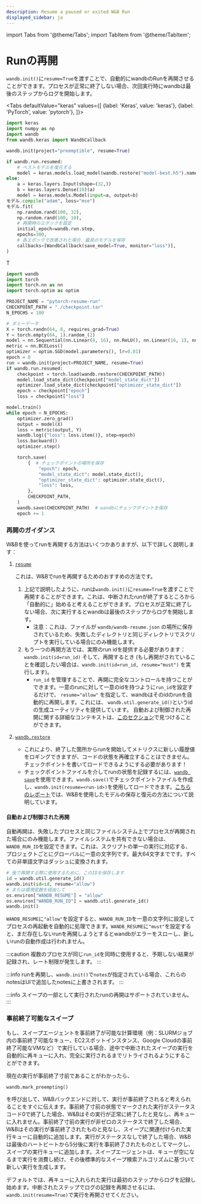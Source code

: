 ```yaml
---
description: Resume a paused or exited W&B Run
displayed_sidebar: ja
---
```

import Tabs from '@theme/Tabs';
import TabItem from '@theme/TabItem';

# Runの再開

<head>
  <title>W&B Run の再開</title>
</head>

`wandb.init()`に`resume=True`を渡すことで、自動的にwandbのRunを再開させることができます。プロセスが正常に終了しない場合、次回実行時にwandbは最後のステップからログを開始します。

<Tabs
  defaultValue="keras"
  values={[
    {label: 'Keras', value: 'keras'},
    {label: 'PyTorch', value: 'pytorch'},
  ]}>
  <TabItem value="keras">

```python
import keras
import numpy as np
import wandb
from wandb.keras import WandbCallback

wandb.init(project="preemptible", resume=True)

if wandb.run.resumed:
    # ベストモデルを復元する
    model = keras.models.load_model(wandb.restore("model-best.h5").name)
else:
    a = keras.layers.Input(shape=(32,))
    b = keras.layers.Dense(10)(a)
    model = keras.models.Model(input=a, output=b)
モデル.compile("adam", loss="mse")
モデル.fit(
    np.random.rand(100, 32),
    np.random.rand(100, 10),
    # 再開時のエポックを設定
    initial_epoch=wandb.run.step,
    epochs=300,
    # 各エポックで改善された場合、最良のモデルを保存
    callbacks=[WandbCallback(save_model=True, monitor="loss")],
)
```
  </TabItem>
  <TabItem value="pytorch">T

```python
import wandb
import torch
import torch.nn as nn
import torch.optim as optim

PROJECT_NAME = "pytorch-resume-run"
CHECKPOINT_PATH = "./checkpoint.tar"
N_EPOCHS = 100

# ダミーデータ
X = torch.randn(64, 8, requires_grad=True)
Y = torch.empty(64, 1).random_(2)
model = nn.Sequential(nn.Linear(8, 16), nn.ReLU(), nn.Linear(16, 1), nn.Sigmoid())
metric = nn.BCELoss()
optimizer = optim.SGD(model.parameters(), lr=0.01)
epoch = 0
run = wandb.init(project=PROJECT_NAME, resume=True)
if wandb.run.resumed:
    checkpoint = torch.load(wandb.restore(CHECKPOINT_PATH))
    model.load_state_dict(checkpoint["model_state_dict"])
    optimizer.load_state_dict(checkpoint["optimizer_state_dict"])
    epoch = checkpoint["epoch"]
    loss = checkpoint["loss"]
```

```python
model.train()
while epoch < N_EPOCHS:
    optimizer.zero_grad()
    output = model(X)
    loss = metric(output, Y)
    wandb.log({"loss": loss.item()}, step=epoch)
    loss.backward()
    optimizer.step()

    torch.save(
        {  # チェックポイントの場所を保存
            "epoch": epoch,
            "model_state_dict": model.state_dict(),
            "optimizer_state_dict": optimizer.state_dict(),
            "loss": loss,
        },
        CHECKPOINT_PATH,
    )
    wandb.save(CHECKPOINT_PATH)  # wandbにチェックポイントを保存
    epoch += 1
```
  </TabItem>
</Tabs>

### 再開のガイダンス

W&Bを使ってrunを再開する方法はいくつかありますが、以下で詳しく説明します：

1. [`resume`](./resuming)

   これは、W&Bでrunを再開するためのおすすめの方法です。

   1. 上記で説明したように、runは`wandb.init()`に`resume=True`を渡すことで再開することができます。これは、中断されたrunが終了するところから「自動的に」始めると考えることができます。プロセスが正常に終了しない場合、次に実行するとwandbは最後のステップからログを開始します。
      * 注意：これは、ファイルが `wandb/wandb-resume.json` の場所に保存されているため、失敗したディレクトリと同じディレクトリでスクリプトを実行している場合にのみ機能します。
   2. もう一つの再開方法では、実際のrun idを提供する必要があります： `wandb.init(id=run_id)` そして、再開するとき (もし再開がされていることを確認したい場合は、`wandb.init(id=run_id, resume="must")` を実行します)。
      * `run_id` を管理することで、再開に完全なコントロールを持つことができます。一意のrunに対して一意のidを持つように`run_id`を設定するだけで、 `resume="allow"` を指定して、wandbはそのidのrunを自動的に再開します。これには、 `wandb.util.generate_id()`というidの生成ユーティリティを提供しています。
自動および制御された再開に関する詳細なコンテキストは、[このセクション](resuming.md#undefined)で見つけることができます。
2. [`wandb.restore`](../track/save-restore#examples-of-wandb.restore)
   * これにより、終了した箇所からrunを開始してメトリクスに新しい履歴値をロギングできますが、コードの状態を再確立することはできません。チェックポイントを書いてロードできるようにする必要があります！
   * チェックポイントファイルを介してrunの状態を記録するには、[`wandb save`](../track/save-restore#examples-of-wandb.save)を使用できます。`wandb.save()`でチェックポイントファイルを作成し、`wandb.init(resume=<run-id>)`を使用してロードできます。[こちらのレポート](https://wandb.ai/lavanyashukla/save\_and\_restore/reports/Saving-and-Restoring-Models-with-W-B--Vmlldzo3MDQ3Mw)では、W&Bを使用したモデルの保存と復元の方法について説明しています。

#### 自動および制御された再開

自動再開は、失敗したプロセスと同じファイルシステム上でプロセスが再開された場合にのみ機能します。ファイルシステムを共有できない場合は、`WANDB_RUN_ID`を設定できます。これは、スクリプトの単一の実行に対応する、プロジェクトごとにグローバルに一意の文字列です。最大64文字までです。すべての非単語文字はダッシュに変換されます。

```python
# 後で再開する際に使用するために、このIDを保存します
id = wandb.util.generate_id()
wandb.init(id=id, resume="allow")
# または環境変数を経由して
os.environ["WANDB_RESUME"] = "allow"
os.environ["WANDB_RUN_ID"] = wandb.util.generate_id()
wandb.init()
```

`WANDB_RESUME`に`"allow"`を設定すると、`WANDB_RUN_ID`を一意の文字列に設定してプロセスの再起動を自動的に処理できます。`WANDB_RESUME`に`"must"`を設定すると、まだ存在しないrunを再開しようとするとwandbがエラーをスローし、新しいrunの自動作成は行われません。

:::caution
複数のプロセスが同じ`run_id`を同時に使用すると、予期しない結果が記録され、レート制限が発生します。
:::

:::info
runを再開し、`wandb.init()`で`notes`が指定されている場合、これらのnotesはUIで追加したnotesに上書きされます。
:::

:::info
スイープの一部として実行されたrunの再開はサポートされていません。
:::
### 事前終了可能なスイープ

もし、スイープエージェントを事前終了が可能な計算環境（例：SLURMジョブ内の事前終了可能なキュー、EC2スポットインスタンス、Google Cloudの事前終了可能なVMなど）で実行している場合、途中で中断されたスイープの実行を自動的に再キューに入れ、完全に実行されるまでリトライされるようにすることができます。

現在の実行が事前終了寸前であることがわかったら、

```
wandb.mark_preempting()
```

を呼び出して、W&Bバックエンドに対して、実行が事前終了されると考えられることをすぐに伝えます。事前終了寸前の状態でマークされた実行がステータスコード0で終了した場合、W&Bはその実行が正常に終了したと見なし、再キューに入れません。事前終了寸前の実行が非ゼロのステータスで終了した場合、W&Bはその実行が事前終了されたものと見なし、スイープに関連付けられた実行キューに自動的に追加します。実行がステータスなしで終了した場合、W&Bは最後のハートビートから5分後に実行を事前終了されたものとしてマークし、スイープの実行キューに追加します。スイープエージェントは、キューが空になるまで実行を消費し続け、その後標準的なスイープ検索アルゴリズムに基づいて新しい実行を生成します。

デフォルトでは、再キューに入れられた実行は最初のステップからログを記録し始めます。中断されたステップでログの記録を再開させるには、`wandb.init(resume=True)`で実行を再開させてください。